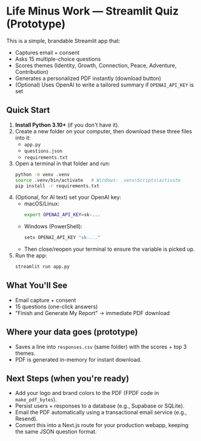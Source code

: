 
# Life Minus Work — Streamlit Quiz (Prototype)

This is a simple, brandable Streamlit app that:
- Captures email + consent
- Asks 15 multiple-choice questions
- Scores themes (Identity, Growth, Connection, Peace, Adventure, Contribution)
- Generates a personalized PDF instantly (download button)
- (Optional) Uses OpenAI to write a tailored summary if `OPENAI_API_KEY` is set

## Quick Start

1) **Install Python 3.10+** (if you don't have it).
2) Create a new folder on your computer, then download these three files into it:
   - `app.py`
   - `questions.json`
   - `requirements.txt`
3) Open a terminal in that folder and run:
   ```bash
   python -m venv .venv
   source .venv/bin/activate   # Windows: .venv\Scripts\activate
   pip install -r requirements.txt
   ```
4) (Optional, for AI text) set your OpenAI key:
   - macOS/Linux:
     ```bash
     export OPENAI_API_KEY=sk-...
     ```
   - Windows (PowerShell):
     ```powershell
     setx OPENAI_API_KEY "sk-..."
     ```
   - Then close/reopen your terminal to ensure the variable is picked up.
5) Run the app:
   ```bash
   streamlit run app.py
   ```

## What You'll See
- Email capture + consent
- 15 questions (one-click answers)
- "Finish and Generate My Report" → immediate PDF download

## Where your data goes (prototype)
- Saves a line into `responses.csv` (same folder) with the scores + top 3 themes.
- PDF is generated in-memory for instant download.

## Next Steps (when you're ready)
- Add your logo and brand colors to the PDF (FPDF code in `make_pdf_bytes`).
- Persist users + responses to a database (e.g., Supabase or SQLite).
- Email the PDF automatically using a transactional email service (e.g., Resend).
- Convert this into a Next.js route for your production webapp, keeping the same JSON question format.
